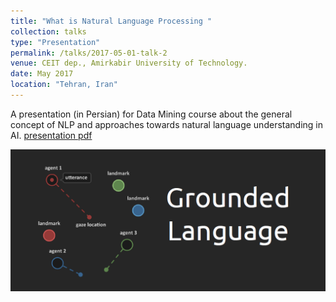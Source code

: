 ```yaml
---
title: "What is Natural Language Processing "
collection: talks
type: "Presentation"
permalink: /talks/2017-05-01-talk-2
venue: CEIT dep., Amirkabir University of Technology.
date: May 2017
location: "Tehran, Iran"
---
```


A presentation (in Persian) for Data Mining course about the general concept of NLP and approaches towards natural language understanding in AI. [presentation pdf](https://github.com/AliMorty/AliMorty.github.io/raw/master/files/WatsNLP.pdf)

![bmp](https://raw.githubusercontent.com/AliMorty/AliMorty.github.io/master/images/nlp-img1.bmp)
